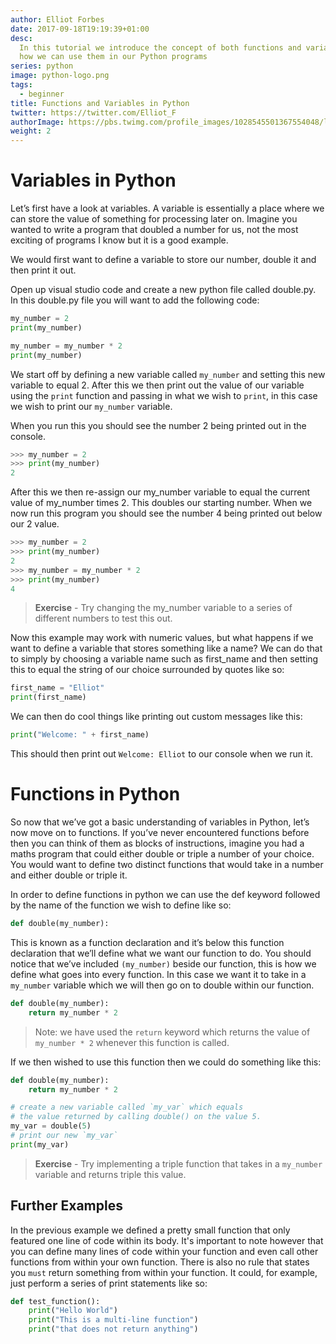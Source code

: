 ```yaml
---
author: Elliot Forbes
date: 2017-09-18T19:19:39+01:00
desc:
  In this tutorial we introduce the concept of both functions and variables and
  how we can use them in our Python programs
series: python
image: python-logo.png
tags:
  - beginner
title: Functions and Variables in Python
twitter: https://twitter.com/Elliot_F
authorImage: https://pbs.twimg.com/profile_images/1028545501367554048/lzr43cQv_400x400.jpg
weight: 2
---
```


# Variables in Python

Let’s first have a look at variables. A variable is essentially a place where we
can store the value of something for processing later on. Imagine you wanted to
write a program that doubled a number for us, not the most exciting of programs
I know but it is a good example.

We would first want to define a variable to store our number, double it and then
print it out.

Open up visual studio code and create a new python file called double.py. In
this double.py file you will want to add the following code:

```py
my_number = 2
print(my_number)

my_number = my_number * 2
print(my_number)
```

We start off by defining a new variable called `my_number` and setting this new
variable to equal 2. After this we then print out the value of our variable
using the `print` function and passing in what we wish to `print`, in this case
we wish to print our `my_number` variable.

When you run this you should see the number 2 being printed out in the console.

```py
>>> my_number = 2
>>> print(my_number)
2
```

After this we then re-assign our my_number variable to equal the current value
of my_number times 2. This doubles our starting number. When we now run this
program you should see the number 4 being printed out below our 2 value.

```py
>>> my_number = 2
>>> print(my_number)
2
>>> my_number = my_number * 2
>>> print(my_number)
4
```

> **Exercise** - Try changing the my_number variable to a series of different
> numbers to test this out.

Now this example may work with numeric values, but what happens if we want to
define a variable that stores something like a name? We can do that to simply by
choosing a variable name such as first_name and then setting this to equal the
string of our choice surrounded by quotes like so:

```py
first_name = "Elliot"
print(first_name)
```

We can then do cool things like printing out custom messages like this:

```py
print("Welcome: " + first_name)
```

This should then print out `Welcome: Elliot` to our console when we run it.

# Functions in Python

So now that we’ve got a basic understanding of variables in Python, let’s now
move on to functions. If you’ve never encountered functions before then you can
think of them as blocks of instructions, imagine you had a maths program that
could either double or triple a number of your choice. You would want to define
two distinct functions that would take in a number and either double or triple
it.

In order to define functions in python we can use the def keyword followed by
the name of the function we wish to define like so:

```py
def double(my_number):
```

This is known as a function declaration and it’s below this function declaration
that we’ll define what we want our function to do. You should notice that we’ve
included `(my_number)` beside our function, this is how we define what goes into
every function. In this case we want it to take in a `my_number` variable which
we will then go on to double within our function.

```py
def double(my_number):
    return my_number * 2
```

> Note: we have used the `return` keyword which returns the value of
> `my_number * 2` whenever this function is called.

If we then wished to use this function then we could do something like this:

```py
def double(my_number):
    return my_number * 2

# create a new variable called `my_var` which equals
# the value returned by calling double() on the value 5.
my_var = double(5)
# print our new `my_var`
print(my_var)
```

> **Exercise** - Try implementing a triple function that takes in a `my_number`
> variable and returns triple this value.

## Further Examples

In the previous example we defined a pretty small function that only featured
one line of code within its body. It's important to note however that you can
define many lines of code within your function and even call other functions
from within your own function. There is also no rule that states you `must`
return something from within your function. It could, for example, just perform
a series of print statements like so:

```py
def test_function():
    print("Hello World")
    print("This is a multi-line function")
    print("that does not return anything")
```
